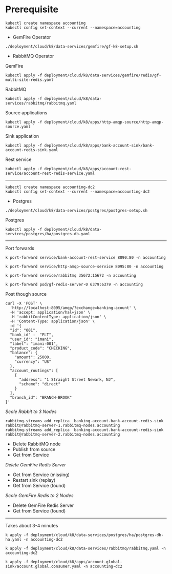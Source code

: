 # Prerequisite


```shell
kubectl create namespace accounting
kubectl config set-context --current --namespace=accounting
```

- GemFire Operator
```shell
./deployment/cloud/k8/data-services/gemfire/gf-k8-setup.sh
```

- RabbitMQ Operator

GemFire
```shell
kubectl apply -f deployment/cloud/k8/data-services/gemfire/redis/gf-multi-site-redis.yaml
```

RabbitMQ

```shell
kubectl apply -f deployment/cloud/k8/data-services/rabbitmq/rabbitmq.yaml
```


Source applications
```shell
kubectl apply -f deployment/cloud/k8/apps/http-amqp-source/http-amqp-source.yaml
```


Sink application

```shell
kubectl apply -f deployment/cloud/k8/apps/bank-account-sink/bank-account-redis-sink.yaml
```


Rest service

```shell
kubectl apply -f deployment/cloud/k8/apps/account-rest-service/account-rest-redis-service.yaml
```
-------------------
```shell
kubectl create namespace accounting-dc2
kubectl config set-context --current --namespace=accounting-dc2
```
- Postgres

```shell
./deployment/cloud/k8/data-services/postgres/postgres-setup.sh
```

Postgres
```shell 
kubectl apply -f deployment/cloud/k8/data-services/postgres/ha/postgres-db.yaml
```

------------------

Port forwards

```shell
k port-forward service/bank-account-rest-service 8090:80 -n accounting
```

```shell
k port-forward service/http-amqp-source-service 8095:80 -n accounting
```

```shell
k port-forward service/rabbitmq 35672:15672 -n accounting
```

```shell
k port-forward pod/gf-redis-server-0 6379:6379 -n accounting
```

Post though source

```shell
curl -X 'POST' \
  'http://localhost:8095/amqp/?exchange=banking-acount' \
  -H 'accept: application/hal+json' \
  -H 'rabbitContentType: application/json' \
  -H 'Content-Type: application/json' \
  -d '{
  "id": "001",
  "bank_id" :  "FLT",
  "user_id": "imani",
  "label": "imani-001",
  "product_code": "CHECKING",
  "balance": {
    "amount": 25000,
    "currency": "US"
  },
  "account_routings": [
    {
      "address": "1 Straight Street Newark, NJ",
      "scheme": "direct"
    }
  ],
  "branch_id": "BRANCH-BROOK"
}'
```

*Scale Rabbit to 3 Nodes*

```shell
rabbitmq-streams add_replica  banking-account.bank-account-redis-sink rabbit@rabbitmq-server-1.rabbitmq-nodes.accounting
rabbitmq-streams add_replica  banking-account.bank-account-redis-sink rabbit@rabbitmq-server-2.rabbitmq-nodes.accounting
```


- Delete RabbitMQ node
- Publish from source
- Get from Service

*Delete GemFire Redis Server*

- Get from Service (missing)
- Restart sink (replay)
- Get from Service (found)

*Scale GemFire Redis to 2 Nodes*
- Delete GemFire Redis Server
- Get from Service (found)

------------

Takes about 3-4 minutes
```shell
k apply -f deployment/cloud/k8/data-services/postgres/ha/postgres-db-ha.yaml -n accounting-dc2
```

```shell
k apply -f deployment/cloud/k8/data-services/rabbitmq/rabbitmq.yaml -n accounting-dc2
```



```shell
k apply -f deployment/cloud/k8/apps/account-global-sink/account.global.consumer.yaml -n accounting-dc2
```